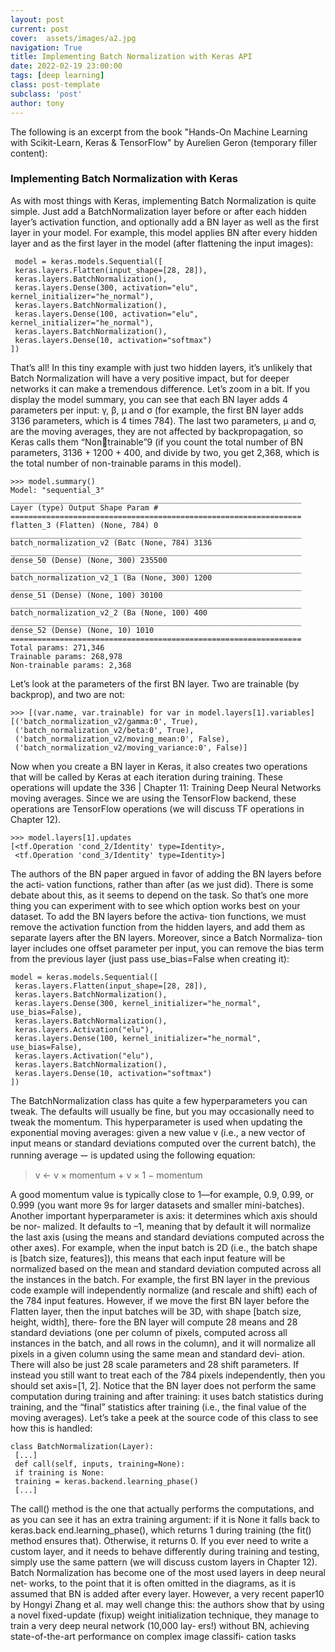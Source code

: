 ```yaml
---
layout: post
current: post
cover:  assets/images/a2.jpg
navigation: True
title: Implementing Batch Normalization with Keras API
date: 2022-02-19 23:00:00
tags: [deep learning]
class: post-template
subclass: 'post'
author: tony
---
```


The following is an excerpt from the book "Hands-On Machine Learning with Scikit-Learn, Keras & TensorFlow" by Aurelien Geron (temporary filler content):

### Implementing Batch Normalization with Keras
As with most things with Keras, implementing Batch Normalization is quite simple.
Just add a BatchNormalization layer before or after each hidden layer’s activation
function, and optionally add a BN layer as well as the first layer in your model. For
example, this model applies BN after every hidden layer and as the first layer in the
model (after flattening the input images):</p>

```
 model = keras.models.Sequential([
 keras.layers.Flatten(input_shape=[28, 28]),
 keras.layers.BatchNormalization(),
 keras.layers.Dense(300, activation="elu", kernel_initializer="he_normal"),
 keras.layers.BatchNormalization(),
 keras.layers.Dense(100, activation="elu", kernel_initializer="he_normal"),
 keras.layers.BatchNormalization(),
 keras.layers.Dense(10, activation="softmax")
])
```

That’s all! In this tiny example with just two hidden layers, it’s unlikely that Batch
Normalization will have a very positive impact, but for deeper networks it can make a
tremendous difference.
Let’s zoom in a bit. If you display the model summary, you can see that each BN layer
adds 4 parameters per input: γ, β, μ and σ (for example, the first BN layer adds 3136
parameters, which is 4 times 784). The last two parameters, μ and σ, are the moving
averages, they are not affected by backpropagation, so Keras calls them “Nontrainable”9
 (if you count the total number of BN parameters, 3136 + 1200 + 400, and
divide by two, you get 2,368, which is the total number of non-trainable params in
this model).

```
>>> model.summary()
Model: "sequential_3"
_________________________________________________________________
Layer (type) Output Shape Param #
=================================================================
flatten_3 (Flatten) (None, 784) 0
_________________________________________________________________
batch_normalization_v2 (Batc (None, 784) 3136
_________________________________________________________________
dense_50 (Dense) (None, 300) 235500
_________________________________________________________________
batch_normalization_v2_1 (Ba (None, 300) 1200
_________________________________________________________________
dense_51 (Dense) (None, 100) 30100
_________________________________________________________________
batch_normalization_v2_2 (Ba (None, 100) 400
_________________________________________________________________
dense_52 (Dense) (None, 10) 1010
=================================================================
Total params: 271,346
Trainable params: 268,978
Non-trainable params: 2,368 
```

Let’s look at the parameters of the first BN layer. Two are trainable (by backprop), and
two are not:
```
>>> [(var.name, var.trainable) for var in model.layers[1].variables]
[('batch_normalization_v2/gamma:0', True),
 ('batch_normalization_v2/beta:0', True),
 ('batch_normalization_v2/moving_mean:0', False),
 ('batch_normalization_v2/moving_variance:0', False)]
```

Now when you create a BN layer in Keras, it also creates two operations that will be
called by Keras at each iteration during training. These operations will update the
336 | Chapter 11: Training Deep Neural Networks
moving averages. Since we are using the TensorFlow backend, these operations are
TensorFlow operations (we will discuss TF operations in Chapter 12).

```
>>> model.layers[1].updates
[<tf.Operation 'cond_2/Identity' type=Identity>,
 <tf.Operation 'cond_3/Identity' type=Identity>]
```

The authors of the BN paper argued in favor of adding the BN layers before the acti‐
vation functions, rather than after (as we just did). There is some debate about this, as
it seems to depend on the task. So that’s one more thing you can experiment with to
see which option works best on your dataset. To add the BN layers before the activa‐
tion functions, we must remove the activation function from the hidden layers, and
add them as separate layers after the BN layers. Moreover, since a Batch Normaliza‐
tion layer includes one offset parameter per input, you can remove the bias term from
the previous layer (just pass use_bias=False when creating it):

```
model = keras.models.Sequential([
 keras.layers.Flatten(input_shape=[28, 28]),
 keras.layers.BatchNormalization(),
 keras.layers.Dense(300, kernel_initializer="he_normal", use_bias=False),
 keras.layers.BatchNormalization(),
 keras.layers.Activation("elu"),
 keras.layers.Dense(100, kernel_initializer="he_normal", use_bias=False),
 keras.layers.Activation("elu"),
 keras.layers.BatchNormalization(),
 keras.layers.Dense(10, activation="softmax")
])
```

The BatchNormalization class has quite a few hyperparameters you can tweak. The
defaults will usually be fine, but you may occasionally need to tweak the momentum.
This hyperparameter is used when updating the exponential moving averages: given a
new value v (i.e., a new vector of input means or standard deviations computed over
the current batch), the running average ᅲ is updated using the following equation:

> v <- v × momentum + v × 1 − momentum

A good momentum value is typically close to 1—for example, 0.9, 0.99, or 0.999 (you
want more 9s for larger datasets and smaller mini-batches).
Another important hyperparameter is axis: it determines which axis should be nor‐
malized. It defaults to –1, meaning that by default it will normalize the last axis (using
the means and standard deviations computed across the other axes). For example,
when the input batch is 2D (i.e., the batch shape is [batch size, features]), this means
that each input feature will be normalized based on the mean and standard deviation
computed across all the instances in the batch. For example, the first BN layer in the
previous code example will independently normalize (and rescale and shift) each of
the 784 input features. However, if we move the first BN layer before the Flatten
layer, then the input batches will be 3D, with shape [batch size, height, width], there‐
fore the BN layer will compute 28 means and 28 standard deviations (one per column
of pixels, computed across all instances in the batch, and all rows in the column), and
it will normalize all pixels in a given column using the same mean and standard devi‐
ation. There will also be just 28 scale parameters and 28 shift parameters. If instead
you still want to treat each of the 784 pixels independently, then you should set
axis=[1, 2].
Notice that the BN layer does not perform the same computation during training and
after training: it uses batch statistics during training, and the “final” statistics after
training (i.e., the final value of the moving averages). Let’s take a peek at the source
code of this class to see how this is handled:
```
class BatchNormalization(Layer):
 [...]
 def call(self, inputs, training=None):
 if training is None:
 training = keras.backend.learning_phase()
 [...]
 ```
The call() method is the one that actually performs the computations, and as you
can see it has an extra training argument: if it is None it falls back to keras.back
end.learning_phase(), which returns 1 during training (the fit() method ensures
that). Otherwise, it returns 0. If you ever need to write a custom layer, and it needs to
behave differently during training and testing, simply use the same pattern (we will
discuss custom layers in Chapter 12).
Batch Normalization has become one of the most used layers in deep neural net‐
works, to the point that it is often omitted in the diagrams, as it is assumed that BN is
added after every layer. However, a very recent paper10 by Hongyi Zhang et al. may
well change this: the authors show that by using a novel fixed-update (fixup) weight
initialization technique, they manage to train a very deep neural network (10,000 lay‐
ers!) without BN, achieving state-of-the-art performance on complex image classifi‐
cation tasks